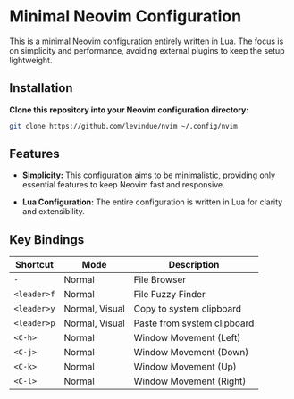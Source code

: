 # Minimal Neovim Configuration

This is a minimal Neovim configuration entirely written in Lua. The focus is on simplicity and performance, avoiding external plugins to keep the setup lightweight.

## Installation

**Clone this repository into your Neovim configuration directory:**

```sh
git clone https://github.com/levindue/nvim ~/.config/nvim
```

## Features

- **Simplicity:** This configuration aims to be minimalistic, providing only essential features to keep Neovim fast and responsive.

- **Lua Configuration:** The entire configuration is written in Lua for clarity and extensibility.

## Key Bindings

| Shortcut   | Mode    | Description                  |
|------------|---------|------------------------------|
| `-`        | Normal  | File Browser                 |
| `<leader>f`| Normal  | File Fuzzy Finder            |
| `<leader>y`| Normal, Visual | Copy to system clipboard   |
| `<leader>p`| Normal, Visual | Paste from system clipboard |
| `<C-h>`    | Normal  | Window Movement (Left)       |
| `<C-j>`    | Normal  | Window Movement (Down)       |
| `<C-k>`    | Normal  | Window Movement (Up)         |
| `<C-l>`    | Normal  | Window Movement (Right)      |
